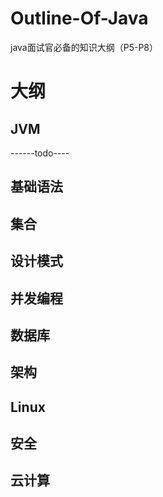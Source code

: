 # Outline-Of-Java
java面试官必备的知识大纲（P5-P8）

# 大纲

## JVM

------todo----
## 基础语法

## 集合

## 设计模式

## 并发编程

## 数据库

## 架构

## Linux

## 安全

## 云计算